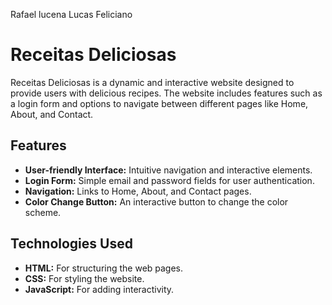 Rafael lucena
Lucas Feliciano

# Receitas Deliciosas

Receitas Deliciosas is a dynamic and interactive website designed to provide users with delicious recipes. The website includes features such as a login form and options to navigate between different pages like Home, About, and Contact.

## Features

- **User-friendly Interface:** Intuitive navigation and interactive elements.
- **Login Form:** Simple email and password fields for user authentication.
- **Navigation:** Links to Home, About, and Contact pages.
- **Color Change Button:** An interactive button to change the color scheme.

## Technologies Used

- **HTML:** For structuring the web pages.
- **CSS:** For styling the website.
- **JavaScript:** For adding interactivity.

